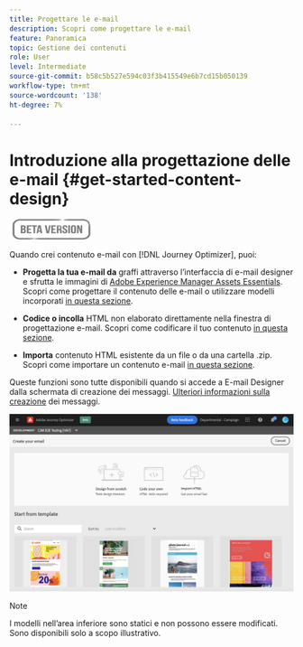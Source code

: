 ```yaml
---
title: Progettare le e-mail
description: Scopri come progettare le e-mail
feature: Panoramica
topic: Gestione dei contenuti
role: User
level: Intermediate
source-git-commit: b58c5b527e594c03f3b415549e6b7cd15b050139
workflow-type: tm+mt
source-wordcount: '138'
ht-degree: 7%

---
```


# Introduzione alla progettazione delle e-mail {#get-started-content-design}

![](assets/do-not-localize/badge.png)

Quando crei contenuto e-mail con [!DNL Journey Optimizer], puoi:

* **Progetta la tua e-mail da** graffi attraverso l’interfaccia di e-mail designer e sfrutta le immagini di  [Adobe Experience Manager Assets Essentials](assets-essentials.md). Scopri come progettare il contenuto delle e-mail o utilizzare modelli incorporati [in questa sezione](create-email-content.md).

* **Codice o incolla** HTML non elaborato direttamente nella finestra di progettazione e-mail. Scopri come codificare il tuo contenuto [in questa sezione](existing-content.md#import-raw-html-code).

* **Importa** contenuto HTML esistente da un file o da una cartella .zip. Scopri come importare un contenuto e-mail [in questa sezione](existing-content.md#import-html-content-from-file).

Queste funzioni sono tutte disponibili quando si accede a E-mail Designer dalla schermata di creazione dei messaggi. [Ulteriori informazioni sulla creazione](create-message.md) dei messaggi.

![](assets/content-editors.png)

>[!NOTE]
>
>I modelli nell’area inferiore sono statici e non possono essere modificati. Sono disponibili solo a scopo illustrativo.
